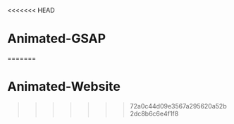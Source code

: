 <<<<<<< HEAD
# Animated-GSAP
=======
# Animated-Website
>>>>>>> 72a0c44d09e3567a295620a52b2dc8b6c6e4f1f8
